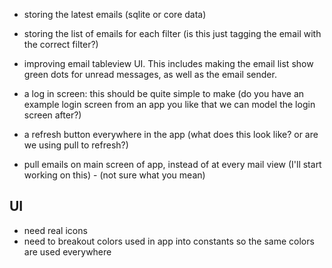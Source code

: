 

- storing the latest emails (sqlite or core data)
- storing the list of emails for each filter (is this just tagging the email with the correct filter?)

- improving email tableview UI. This includes making the email list show green dots for unread messages, as well as the email sender. 
 
- a log in screen: this should be quite simple to make (do you have an example login screen from an app you like that we can model the login screen after?)

- a refresh button everywhere in the app (what does this look like? or are we using pull to refresh?)

- pull emails on main screen of app, instead of at every mail view (I'll start working on this) - (not sure what you mean)


UI
-------
- need real icons
- need to breakout colors used in app into constants so the same colors are used everywhere
